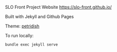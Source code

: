 SLO Front Project Website
https://slo-front.github.io/

Built with Jekyll and Github Pages

Theme: [petridish](https://peterdesmet.com/petridish/)

To run locally:

`bundle exec jekyll serve`